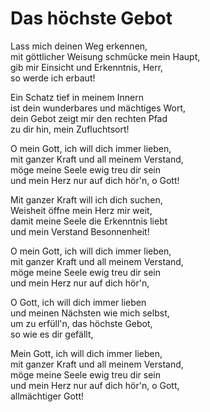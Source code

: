 # Das höchste Gebot

Lass mich deinen Weg erkennen,  
mit göttlicher Weisung schmücke mein Haupt,  
gib mir Einsicht und Erkenntnis, Herr,  
so werde ich erbaut!  

Ein Schatz tief in meinem Innern  
ist dein wunderbares und mächtiges Wort,  
dein Gebot zeigt mir den rechten Pfad  
zu dir hin, mein Zufluchtsort!  

O mein Gott, ich will dich immer lieben,  
mit ganzer Kraft und all meinem Verstand,  
möge meine Seele ewig treu dir sein  
und mein Herz nur auf dich hör'n, o Gott!  

Mit ganzer Kraft will ich dich suchen,  
Weisheit öffne mein Herz mir weit,  
damit meine Seele die Erkenntnis liebt   
und mein Verstand Besonnenheit!  

O mein Gott, ich will dich immer lieben,  
mit ganzer Kraft und all meinem Verstand,  
möge meine Seele ewig treu dir sein  
und mein Herz nur auf dich hör'n,   

O Gott, ich will dich immer lieben  
und meinen Nächsten wie mich selbst,  
um zu erfüll'n, das höchste Gebot,   
so wie es dir gefällt,  

Mein Gott, ich will dich immer lieben,  
mit ganzer Kraft und all meinem Verstand,  
möge meine Seele ewig treu dir sein  
und mein Herz nur auf dich hör'n, o Gott,  
allmächtiger Gott!
